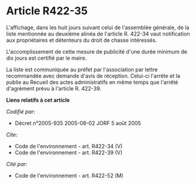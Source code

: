 # Article R422-35

L'affichage, dans les huit jours suivant celui de l'assemblée générale, de la liste mentionnée au deuxième alinéa de
l'article R. 422-34 vaut notification aux propriétaires et détenteurs du droit de chasse intéressés. 

L'accomplissement de cette mesure de publicité d'une durée minimum de dix jours est certifié par le maire. 

La liste est communiquée au préfet par l'association par lettre recommandée avec demande d'avis de réception. Celui-ci
l'arrête et la publie au Recueil des actes administratifs en même temps que l'arrêté d'agrément prévu à l'article R. 422-39.

**Liens relatifs à cet article**

_Codifié par_:

  - Décret n°2005-935 2005-08-02 JORF 5 août 2005

_Cite_:

  - Code de l'environnement - art. R422-34 (V)
  - Code de l'environnement - art. R422-39 (V)

_Cité par_:

  - Code de l'environnement - art. R422-52 (M)
